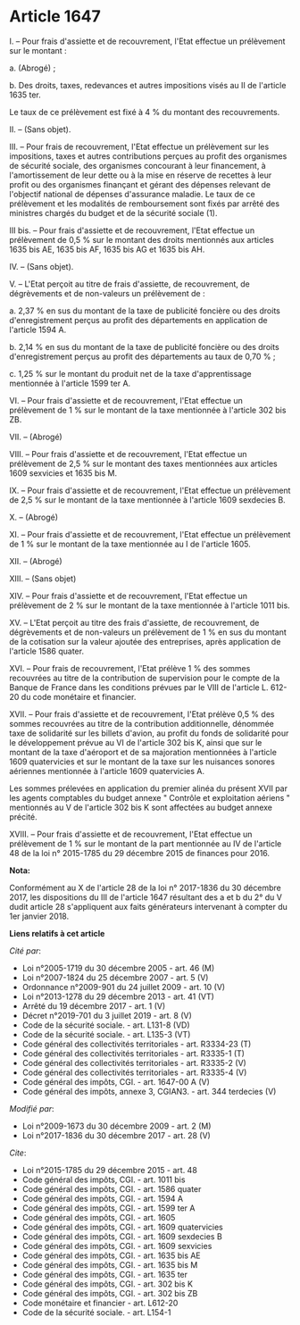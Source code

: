 # Article 1647

I. – Pour frais d'assiette et de recouvrement, l'Etat effectue un prélèvement sur le montant :

a. (Abrogé) ;

b. Des droits, taxes, redevances et autres impositions visés au II de l'article 1635 ter. 

Le taux de ce prélèvement est fixé à 4 % du montant des recouvrements.

II. – (Sans objet).

III. – Pour frais de recouvrement, l'Etat effectue un prélèvement sur les impositions, taxes et autres contributions perçues
au profit des organismes de sécurité sociale, des organismes concourant à leur financement, à l'amortissement de leur dette
ou à la mise en réserve de recettes à leur profit ou des organismes finançant et gérant des dépenses relevant de l'objectif
national de dépenses d'assurance maladie. Le taux de ce prélèvement et les modalités de remboursement sont fixés par arrêté
des ministres chargés du budget et de la sécurité sociale (1).

III bis. – Pour frais d'assiette et de recouvrement, l'Etat effectue un prélèvement de 0,5 % sur le montant des droits
mentionnés aux articles 1635 bis AE, 1635 bis AF, 1635 bis AG et 1635 bis AH.

IV. – (Sans objet).

V. – L'Etat perçoit au titre de frais d'assiette, de recouvrement, de dégrèvements et de non-valeurs un prélèvement de :

a. 2,37 % en sus du montant de la taxe de publicité foncière ou des droits d'enregistrement perçus au profit des départements
en application de l'article 1594 A. 

b. 2,14 % en sus du montant de la taxe de publicité foncière ou des droits d'enregistrement perçus au profit des départements
au taux de 0,70 % ;

c. 1,25 % sur le montant du produit net de la taxe d'apprentissage mentionnée à l'article 1599 ter A.

VI. – Pour frais d'assiette et de recouvrement, l'Etat effectue un prélèvement de 1 % sur le montant de la taxe mentionnée à
l'article 302 bis ZB. 

VII. – (Abrogé)

VIII. – Pour frais d'assiette et de recouvrement, l'Etat effectue un prélèvement de 2,5 % sur le montant des taxes
mentionnées aux articles 1609 sexvicies et 1635 bis M.

IX. – Pour frais d'assiette et de recouvrement, l'Etat effectue un prélèvement de 2,5 % sur le montant de la taxe mentionnée
à l'article 1609 sexdecies B.

X. – (Abrogé)

XI. – Pour frais d'assiette et de recouvrement, l'Etat effectue un prélèvement de 1 % sur le montant de la taxe mentionnée au
I de l'article 1605.

XII. – (Abrogé)

XIII. – (Sans objet)

XIV. – Pour frais d'assiette et de recouvrement, l'Etat effectue un prélèvement de 2 % sur le montant de la taxe mentionnée à
l'article 1011 bis. 

XV. – L'Etat perçoit au titre des frais d'assiette, de recouvrement, de dégrèvements et de non-valeurs un prélèvement de 1 %
en sus du montant de la cotisation sur la valeur ajoutée des entreprises, après application de l'article 1586 quater.

XVI. – Pour frais de recouvrement, l'Etat prélève 1 % des sommes recouvrées au titre de la contribution de supervision pour
le compte de la Banque de France dans les conditions prévues par le VIII de l'article L. 612-20 du code monétaire et
financier.

XVII. – Pour frais d'assiette et de recouvrement, l'Etat prélève 0,5 % des sommes recouvrées au titre de la contribution
additionnelle, dénommée taxe de solidarité sur les billets d'avion, au profit du fonds de solidarité pour le développement
prévue au VI de l'article 302 bis K, ainsi que sur le montant de la taxe d'aéroport et de sa majoration mentionnées à
l'article 1609 quatervicies et sur le montant de la taxe sur les nuisances sonores aériennes mentionnée à l'article 1609
quatervicies A.

Les sommes prélevées en application du premier alinéa du présent XVII par les agents comptables du budget annexe " Contrôle
et exploitation aériens " mentionnés au V de l'article 302 bis K sont affectées au budget annexe précité.

XVIII. – Pour frais d'assiette et de recouvrement, l'Etat effectue un prélèvement de 1 % sur le montant de la part mentionnée
au IV de l'article 48 de la loi n° 2015-1785 du 29 décembre 2015 de finances pour 2016.

**Nota:**

Conformément au X de l'article 28 de la loi n° 2017-1836 du 30 décembre 2017, les dispositions du III de l'article 1647
résultant des a et b du 2° du V dudit article 28 s'appliquent aux faits générateurs intervenant à compter du 1er janvier
2018.

**Liens relatifs à cet article**

_Cité par_:

  - Loi n°2005-1719 du 30 décembre 2005 - art. 46 (M)
  - Loi n°2007-1824 du 25 décembre 2007 - art. 5 (V)
  - Ordonnance n°2009-901 du 24 juillet 2009 - art. 10 (V)
  - Loi n°2013-1278 du 29 décembre 2013 - art. 41 (VT)
  - Arrêté du 19 décembre 2017 - art. 1 (V)
  - Décret n°2019-701 du 3 juillet 2019 - art. 8 (V)
  - Code de la sécurité sociale. - art. L131-8 (VD)
  - Code de la sécurité sociale. - art. L135-3 (VT)
  - Code général des collectivités territoriales - art. R3334-23 (T)
  - Code général des collectivités territoriales - art. R3335-1 (T)
  - Code général des collectivités territoriales - art. R3335-2 (V)
  - Code général des collectivités territoriales - art. R3335-4 (V)
  - Code général des impôts, CGI. - art. 1647-00 A (V)
  - Code général des impôts, annexe 3, CGIAN3. - art. 344 terdecies (V)

_Modifié par_:

  - Loi n°2009-1673 du 30 décembre 2009 - art. 2 (M)
  - Loi n°2017-1836 du 30 décembre 2017 - art. 28 (V)

_Cite_:

  - Loi n°2015-1785 du 29 décembre 2015 - art. 48
  - Code général des impôts, CGI. - art. 1011 bis
  - Code général des impôts, CGI. - art. 1586 quater
  - Code général des impôts, CGI. - art. 1594 A
  - Code général des impôts, CGI. - art. 1599 ter A
  - Code général des impôts, CGI. - art. 1605
  - Code général des impôts, CGI. - art. 1609 quatervicies
  - Code général des impôts, CGI. - art. 1609 sexdecies B
  - Code général des impôts, CGI. - art. 1609 sexvicies
  - Code général des impôts, CGI. - art. 1635 bis AE
  - Code général des impôts, CGI. - art. 1635 bis M
  - Code général des impôts, CGI. - art. 1635 ter
  - Code général des impôts, CGI. - art. 302 bis K
  - Code général des impôts, CGI. - art. 302 bis ZB
  - Code monétaire et financier - art. L612-20
  - Code de la sécurité sociale. - art. L154-1
